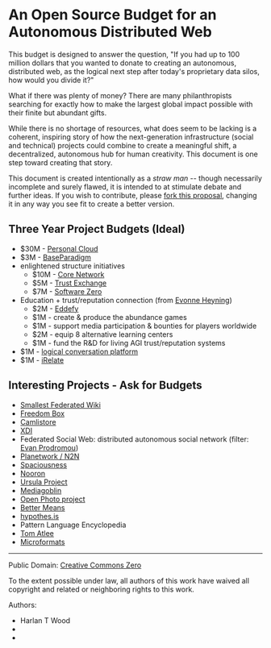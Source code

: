 An Open Source Budget for an Autonomous Distributed Web
=======================================================

This budget is designed to answer the question, "If you had up to 100 million dollars that you wanted to donate to creating an autonomous, distributed web, as the logical next step after today's proprietary data silos, how would you divide it?"

What if there was plenty of money?  There are many philanthropists searching for exactly how to make the largest global impact possible with their finite but abundant gifts.

While there is no shortage of resources, what does seem to be lacking is a coherent, inspiring story of how the next-generation infrastructure (social and technical) projects could combine to create a meaningful shift, a decentralized, autonomous hub for human creativity.  This document is one step toward creating that story.

This document is created intentionally as a _straw man_ -- though necessarily incomplete and surely flawed, it is intended to at stimulate debate and further ideas.  If you wish to contribute, please [fork this proposal](http://prose.io/#harlantwood-net/the-project/edit/master/An-Open-Source-Budget-for-an-Autonomous-Distributed-Web.md), changing it in any way you see fit to create a better version.


Three Year Project Budgets (Ideal)
----------------------------------

- $30M - [Personal Cloud](https://github.com/airships/zephyr/wiki/Personal-Clouds)
- $3M - [BaseParadigm](http://spaciousness.org/)
- enlightened structure initiatives 
  - $10M - [Core Network](http://enlightenedstructure.org/Core_Network/) 
  - $5M - [Trust Exchange](http://enlightenedstructure.org/Trust_Exchange/) 
  - $7M - [Software Zero](http://enlightenedstructure.org/Software_Zero/) 
- Education + trust/reputation connection (from [Evonne Heyning](http://about.me/amoration))
  - $2M - [Eddefy](http://www.eddefy.com/)
  - $1M - create & produce the abundance games
  - $1M - support media participation & bounties for players worldwide
  - $2M - equip 8 alternative learning centers
  - $1M - fund the R&D for living AGI trust/reputation systems
- $1M - [logical conversation platform](http://www.linkedin.com/groups/Dialogues-project-4842950/about?trk=anet_ug_grppro)
- $1M - [iRelate](http://irelate.us/)
                                      

Interesting Projects - Ask for Budgets
--------------------------------------

- [Smallest Federated Wiki](https://github.com/WardCunningham/Smallest-Federated-Wiki#smallest-federated-wiki-goals)
- [Freedom Box](http://freedomboxfoundation.org/)
- [Camlistore](http://camlistore.org/)
- [XDI](http://journal.planetwork.net/article.php?lab=reed0704)
- Federated Social Web: distributed autonomous social network (filter: [Evan Prodromou](http://evan.status.net/))
- [Planetwork / N2N](http://n2n.planetwork.net/)
- [Spaciousness](http://spaciousness.org/) 
- [Nooron](http://nooron.org/)
- [Ursula Project](http://ursulaproject.org/)
- [Mediagoblin](http://mediagoblin.org/)
- [Open Photo project](http://theopenphotoproject.org/)
- [Better Means](http://bettermeans.com/)
- [hypothes.is](https://hypothes.is/) 
- Pattern Language Encyclopedia 
- [Tom Atlee](http://tom-atlee.posterous.com/)
- [Microformats](http://microformats.org/)


* * * 

Public Domain:
[Creative Commons Zero](http://creativecommons.org/publicdomain/zero/1.0/)

To the extent possible under law, all authors of this work have waived all copyright and related or neighboring rights to this work.

Authors: 

* Harlan T Wood  
*
*
